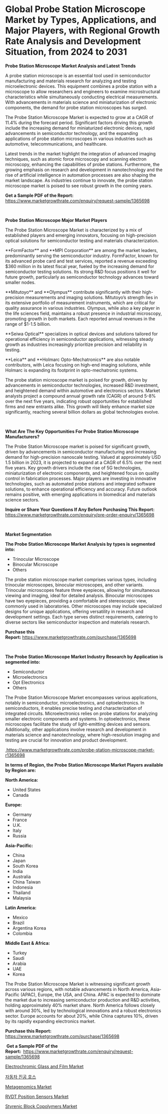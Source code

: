 <p><h1>Global Probe Station Microscope Market by Types, Applications, and Major Players, with Regional Growth Rate Analysis and Development Situation, from 2024 to 2031</h1></p><p><strong>Probe Station Microscope Market Analysis and Latest Trends</strong></p>
<p><p>A probe station microscope is an essential tool used in semiconductor manufacturing and materials research for analyzing and testing microelectronic devices. This equipment combines a probe station with a microscope to allow researchers and engineers to examine microstructural characteristics while simultaneously conducting electrical measurements. With advancements in materials science and miniaturization of electronic components, the demand for probe station microscopes has surged.</p><p>The Probe Station Microscope Market is expected to grow at a CAGR of 11.4% during the forecast period. Significant factors driving this growth include the increasing demand for miniaturized electronic devices, rapid advancements in semiconductor technology, and the expanding applications of probe station microscopes in various industries such as automotive, telecommunications, and healthcare. </p><p>Latest trends in the market highlight the integration of advanced imaging techniques, such as atomic force microscopy and scanning electron microscopy, enhancing the capabilities of probe stations. Furthermore, the growing emphasis on research and development in nanotechnology and the rise of artificial intelligence in automation processes are also shaping the market landscape. As industries continue to innovate, the probe station microscope market is poised to see robust growth in the coming years.</p></p>
<p><strong>Get a Sample PDF of the Report:&nbsp;</strong> <a href="https://www.marketgrowthrate.com/enquiry/request-sample/1365698">https://www.marketgrowthrate.com/enquiry/request-sample/1365698</a></p>
<p>&nbsp;</p>
<p><strong>Probe Station Microscope Major Market Players</strong></p>
<p><p>The Probe Station Microscope Market is characterized by a mix of established players and emerging innovators, focusing on high-precision optical solutions for semiconductor testing and materials characterization.</p><p>**FormFactor** and **MPI Corporation** are among the market leaders, predominantly serving the semiconductor industry. FormFactor, known for its advanced probe card and test services, reported a revenue exceeding $360 million in its latest fiscal year, fueled by the increasing demand for semiconductor testing solutions. Its strong R&D focus positions it well for future growth, particularly as semiconductor technology advances toward smaller nodes.</p><p>**Mitutoyo** and **Olympus** contribute significantly with their high-precision measurements and imaging solutions. Mitutoyo’s strength lies in its extensive portfolio of measurement instruments, which are critical for quality assurance in various industries. Olympus, while also a key player in the life sciences field, maintains a robust presence in industrial microscopy, promoting growth in both markets. Each reported annual revenues in the range of $1-1.5 billion.</p><p>**Seiwa Optical** specializes in optical devices and solutions tailored for operational efficiency in semiconductor applications, witnessing steady growth as industries increasingly prioritize precision and reliability in testing.</p><p>**Leica** and **Holmarc Opto-Mechatronics** are also notable contributors, with Leica focusing on high-end imaging solutions, while Holmarc is expanding its footprint in opto-mechatronic systems.</p><p>The probe station microscope market is poised for growth, driven by advancements in semiconductor technologies, increased R&D investment, and heightened demand within automotive and electronics sectors. Market analysts project a compound annual growth rate (CAGR) of around 5-8% over the next five years, indicating robust opportunities for established firms and new entrants alike. This growth will likely enhance market size significantly, reaching several billion dollars as global technologies evolve.</p></p>
<p>&nbsp;</p>
<p><strong>What Are The Key Opportunities For Probe Station Microscope Manufacturers?</strong></p>
<p><p>The Probe Station Microscope market is poised for significant growth, driven by advancements in semiconductor manufacturing and increasing demand for high-precision nanoscale testing. Valued at approximately USD 1.5 billion in 2023, it is projected to expand at a CAGR of 6.5% over the next five years. Key growth drivers include the rise of 5G technologies, miniaturization of electronic components, and heightened focus on quality control in fabrication processes. Major players are investing in innovative technologies, such as automated probe stations and integrated software solutions, to enhance operational efficiency and accuracy. Future outlook remains positive, with emerging applications in biomedical and materials science sectors.</p></p>
<p><strong>Inquire or Share Your Questions If Any Before Purchasing This Report:</strong> <a href="https://www.marketgrowthrate.com/enquiry/pre-order-enquiry/1365698">https://www.marketgrowthrate.com/enquiry/pre-order-enquiry/1365698</a></p>
<p>&nbsp;</p>
<p><strong>Market Segmentation</strong></p>
<p><strong>The Probe Station Microscope Market Analysis by types is segmented into:</strong></p>
<p><ul><li>Trinocular Microscope</li><li>Binocular Microscope</li><li>Others</li></ul></p>
<p><p>The probe station microscope market comprises various types, including trinocular microscopes, binocular microscopes, and other variants. Trinocular microscopes feature three eyepieces, allowing for simultaneous viewing and imaging, ideal for detailed analysis. Binocular microscopes have two eyepieces, providing a comfortable and stereoscopic view, commonly used in laboratories. Other microscopes may include specialized designs for unique applications, offering versatility in research and development settings. Each type serves distinct requirements, catering to diverse sectors like semiconductor inspection and materials research.</p></p>
<p><strong>Purchase this Report:&nbsp;</strong><a href="https://www.marketgrowthrate.com/purchase/1365698">https://www.marketgrowthrate.com/purchase/1365698</a></p>
<p>&nbsp;</p>
<p><strong>The Probe Station Microscope Market Industry Research by Application is segmented into:</strong></p>
<p><ul><li>Semiconductor</li><li>Microelectronics</li><li>Opt Electronics</li><li>Others</li></ul></p>
<p><p>The Probe Station Microscope Market encompasses various applications, notably in semiconductor, microelectronics, and optoelectronics. In semiconductors, it enables precise testing and characterization of integrated circuits. Microelectronics relies on probe stations for analyzing smaller electronic components and systems. In optoelectronics, these microscopes facilitate the study of light-emitting devices and sensors. Additionally, other applications involve research and development in materials science and nanotechnology, where high-resolution imaging and testing are crucial for innovation and product development.</p></p>
<p><a href="https://www.marketgrowthrate.com/probe-station-microscope-market-r1365698">&nbsp;https://www.marketgrowthrate.com/probe-station-microscope-market-r1365698</a></p>
<p><strong>In terms of Region, the Probe Station Microscope Market Players available by Region are:</strong></p>
<p>
    <p> <strong> North America: </strong>
        <ul>
            <li>United States</li>
            <li>Canada</li>
        </ul>
        </p> 
    <p> <strong> Europe: </strong>
        <ul>
            <li>Germany</li>
            <li>France</li>
            <li>U.K.</li>
            <li>Italy</li>
            <li>Russia</li>
        </ul>
        </p> 
    <p> <strong> Asia-Pacific: </strong>
        <ul>
            <li>China</li>
            <li>Japan</li>
            <li>South Korea</li>
            <li>India</li>
            <li>Australia</li>
            <li>China Taiwan</li>
            <li>Indonesia</li>
            <li>Thailand</li>
            <li>Malaysia</li>
        </ul>
        </p> 
    <p> <strong> Latin America: </strong>
        <ul>
            <li>Mexico</li>
            <li>Brazil</li>
            <li>Argentina Korea</li>
            <li>Colombia</li>
        </ul>
        </p> 
    <p> <strong> Middle East & Africa: </strong>
        <ul>
            <li>Turkey</li>
            <li>Saudi</li>
            <li>Arabia</li>
            <li>UAE</li>
            <li>Korea</li>
        </ul>
    </p>
    </p>
<p><p>The Probe Station Microscope Market is witnessing significant growth across various regions, with notable advancements in North America, Asia-Pacific (APAC), Europe, the USA, and China. APAC is expected to dominate the market due to increasing semiconductor production and R&D activities, holding approximately 40% market share. North America follows closely with around 30%, led by technological innovations and a robust electronics sector. Europe accounts for about 20%, while China captures 10%, driven by its rapidly expanding electronics market.</p></p>
<p><strong>Purchase this Report: </strong><a href="https://www.marketgrowthrate.com/purchase/1365698">https://www.marketgrowthrate.com/purchase/1365698</a></p>
<p>&nbsp;<strong>Get a Sample PDF of the Report:&nbsp;&nbsp;</strong><a href="https://www.marketgrowthrate.com/enquiry/request-sample/1365698">https://www.marketgrowthrate.com/enquiry/request-sample/1365698</a></p>
<p><strong></strong></p>
<p><p><a href="https://issuu.com/reportprime-2/docs/electrochromic-glass-and-film-marke_354d21bed567c8">Electrochromic Glass and Film Market</a></p><p><a href="https://medium.com/@joanacasper70/%EC%9E%90%EB%8F%99%EC%B0%A8-%EC%A7%84%EA%B3%B5-%ED%98%B8%EC%8A%A4-%EC%8B%9C%EC%9E%A5-%EB%8F%99%ED%96%A5-%EB%B0%8F-%EC%A0%84%EB%9E%B5%EC%A0%81-%EC%8B%9C%EC%9E%A5-%ED%86%B5%EC%B0%B0%EB%A0%A5-2024-2031-dd2110c20812">자동차 진공 호스</a></p><p><a href="https://www.linkedin.com/pulse/navigating-global-metagenomics-market-landscape-trends-forecasts-r1smc?trackingId=NjqeVCdvRii%2FlJmUl6ee%2Bg%3D%3D">Metagenomics Market</a></p><p><a href="https://github.com/Chiragrp22/Market-Research-Report-List-6/blob/main/rvdt-position-sensors-market.md">RVDT Position Sensors Market</a></p><p><a href="https://medium.com/@ismaelkunde/styrenic-block-copolymers-market-trends-and-strategic-market-insights-2024-2031-cbd056373507?postPublishedType=repub">Styrenic Block Copolymers Market</a></p></p>